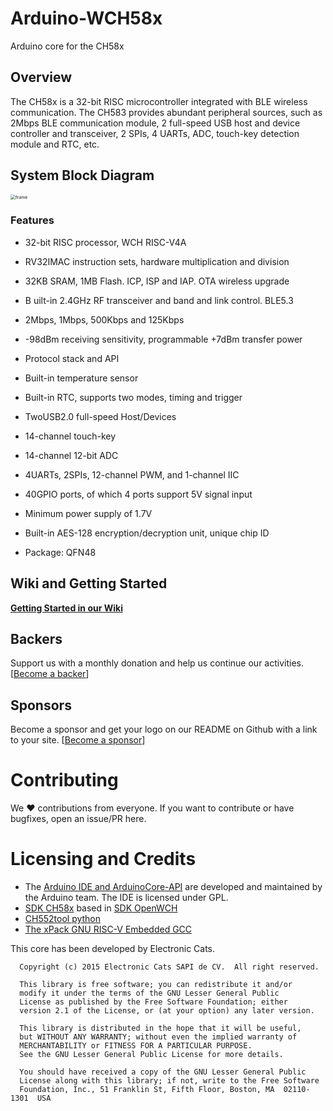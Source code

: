 # Arduino-WCH58x

Arduino core for the CH58x

## Overview

The CH58x is a 32-bit RISC microcontroller integrated with BLE wireless communication. The CH583 provides abundant peripheral sources, such as 2Mbps BLE communication module, 2 full-speed USB host and device controller and transceiver, 2 SPIs, 4 UARTs, ADC, touch-key detection module and RTC, etc.

## System Block Diagram

<img src="https://github.com/openwch/ch583/blob/main/image/frame.jpg" alt="frame" style="zoom:50%;" />

### Features

- 32-bit RISC processor, WCH RISC-V4A

- RV32IMAC instruction sets, hardware multiplication and division

- 32KB SRAM, 1MB Flash. ICP, ISP and IAP. OTA wireless upgrade

- B uilt-in 2.4GHz RF transceiver and band and link control. BLE5.3

- 2Mbps, 1Mbps, 500Kbps and 125Kbps

- -98dBm receiving sensitivity, programmable +7dBm transfer power

- Protocol stack and API

- Built-in temperature sensor

- Built-in RTC, supports two modes, timing and trigger

- TwoUSB2.0 full-speed Host/Devices

- 14-channel touch-key

- 14-channel 12-bit ADC

- 4UARTs, 2SPIs, 12-channel PWM, and 1-channel IIC

- 40GPIO ports, of which 4 ports support 5V signal input

- Minimum power supply of 1.7V

- Built-in AES-128 encryption/decryption unit, unique chip ID

- Package: QFN48

##  Wiki and Getting Started
[**Getting Started in our Wiki**](https://github.com/ElectronicCats/arduino-wch58x/wiki)

## Backers

Support us with a monthly donation and help us continue our activities. [[Become a backer](https://github.com/sponsors/ElectronicCats)]


## Sponsors

Become a sponsor and get your logo on our README on Github with a link to your site. [[Become a sponsor](https://github.com/sponsors/ElectronicCats)]


# Contributing

We :heart: contributions from everyone. If you want to contribute or have bugfixes, open an issue/PR here.

# Licensing and Credits
* The [Arduino IDE and ArduinoCore-API](https://arduino.cc) are developed and maintained by the Arduino team. The IDE is licensed under GPL.
* [SDK CH58x](https://github.com/ElectronicCats/RISC-V-CH583-CORE) based in [SDK OpenWCH](https://github.com/openwch/ch583)
* [CH552tool python](https://github.com/MarsTechHAN/ch552tool)
* [The xPack GNU RISC-V Embedded GCC](https://github.com/xpack-dev-tools/riscv-none-embed-gcc-xpack/releases)

This core has been developed by Electronic Cats.

```
  Copyright (c) 2015 Electronic Cats SAPI de CV.  All right reserved.

  This library is free software; you can redistribute it and/or
  modify it under the terms of the GNU Lesser General Public
  License as published by the Free Software Foundation; either
  version 2.1 of the License, or (at your option) any later version.

  This library is distributed in the hope that it will be useful,
  but WITHOUT ANY WARRANTY; without even the implied warranty of
  MERCHANTABILITY or FITNESS FOR A PARTICULAR PURPOSE.
  See the GNU Lesser General Public License for more details.

  You should have received a copy of the GNU Lesser General Public
  License along with this library; if not, write to the Free Software
  Foundation, Inc., 51 Franklin St, Fifth Floor, Boston, MA  02110-1301  USA
```
